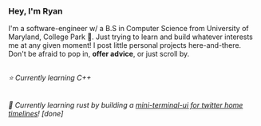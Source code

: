 ### Hey, I'm Ryan

I'm a software-engineer w/ a B.S in Computer Science from University of Maryland, College Park 🐢. 
Just trying to learn and build whatever interests me at any given moment!
I post little personal projects here-and-there. Don't be afraid to pop in, **offer advice**, or just scroll by.

##

###### :star: Currently learning C++
###### :crab: Currently learning rust by building a [mini-terminal-ui for twitter home timelines](https://github.com/RyanDBurke/mini-twitter-tui)! [done]
